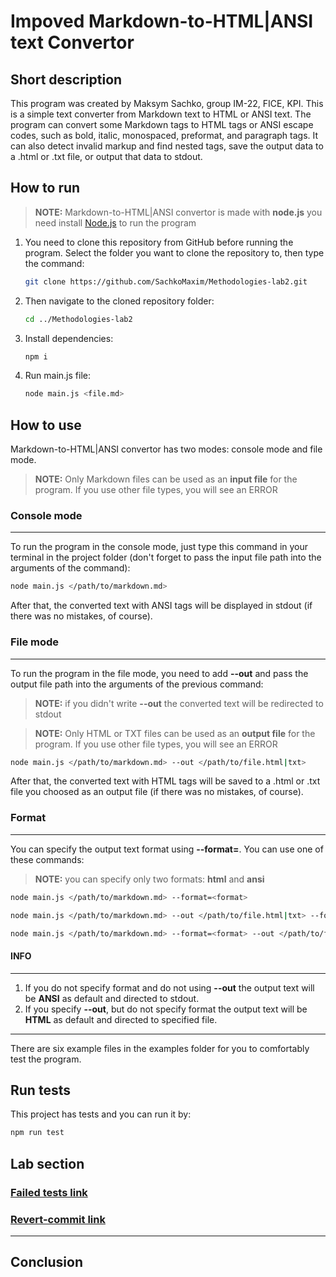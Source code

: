 # Impoved Markdown-to-HTML|ANSI text Convertor

## Short description

This program was created by Maksym Sachko, group IM-22, FICE, KPI. This is a simple text converter from Markdown text to HTML or ANSI text. 
The program can convert some Markdown tags to HTML tags or ANSI escape codes, such as bold, italic, monospaced, preformat, and paragraph tags. 
It can also detect invalid markup and find nested tags, save the output data to a .html or .txt file, or output that data to stdout.

## How to run

> **NOTE:** Markdown-to-HTML|ANSI convertor is made with **node.js** you need install [Node.js](https://nodejs.org/en/download) to run the program
1. You need to clone this repository from GitHub before running the program. Select the folder you want to clone the repository to, then type the command:
   ```bash
   git clone https://github.com/SachkoMaxim/Methodologies-lab2.git
   ```

2. Then navigate to the cloned repository folder:
   ```bash
   cd ../Methodologies-lab2
   ```

3. Install dependencies:
   ```bash
   npm i
   ```

4. Run main.js file:
   ```bash
   node main.js <file.md>
   ```

## How to use

Markdown-to-HTML|ANSI convertor has two modes: console mode and file mode.
> **NOTE:** Only Markdown files can be used as an **input file** for the program. If you use other file types, you will see an ERROR

### Console mode

___

To run the program in the console mode, just type this command in your terminal in the project folder (don't forget to pass the input file path into the arguments of the command):

```bash
node main.js </path/to/markdown.md>
```

After that, the converted text with ANSI tags will be displayed in stdout (if there was no mistakes, of course).

### File mode

___

To run the program in the file mode, you need to add **--out** and pass the output file path into the arguments of the previous command:
> **NOTE:** if you didn't write **--out** the converted text will be redirected to stdout

> **NOTE:** Only HTML or TXT files can be used as an **output file** for the program. If you use other file types, you will see an ERROR

```bash
node main.js </path/to/markdown.md> --out </path/to/file.html|txt>
```

After that, the converted text with HTML tags will be saved to a .html or .txt file you choosed as an output file (if there was no mistakes, of course).

### Format

___

You can specify the output text format using **--format=**. You can use one of these commands:
> **NOTE:** you can specify only two formats: **html** and **ansi**

```bash
node main.js </path/to/markdown.md> --format=<format>
```

```bash
node main.js </path/to/markdown.md> --out </path/to/file.html|txt> --format=<format>
```

```bash
node main.js </path/to/markdown.md> --format=<format> --out </path/to/file.html|txt>
```

#### INFO

___

1. If you do not specify format and do not using **--out** the output text will be **ANSI** as default and directed to stdout.
2. If you specify **--out**, but do not specify format the output text will be **HTML** as default and directed to specified file.

___

There are six example files in the examples folder for you to comfortably test the program.

## Run tests

This project has tests and you can run it by:
```bash
npm run test
```

## Lab section


### [Failed tests link](https://github.com/SachkoMaxim/Methodologies-lab2/commit/96dde5280ed2750ad5b3b84b4acdd0f4b7893f01)
### [Revert-commit link](https://github.com/SachkoMaxim/Methodologies-lab2/commit/9908728989d09874fa6a7d38fa9ffefb0ab80b6f)

___

## Conclusion